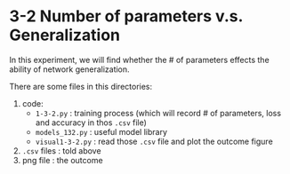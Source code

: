 # 3-2 Number of parameters v.s. Generalization

In this experiment, we will find whether the # of parameters effects the ability of network generalization.

There are some files in this directories:
1. code: 
	- `1-3-2.py` : training process (which will record # of parameters, loss and accuracy in thos `.csv` file)
	- `models_132.py` : useful model library
	- `visual1-3-2.py` : read those `.csv` file and plot the outcome figure
2. `.csv` files : told above
3. png file : the outcome
